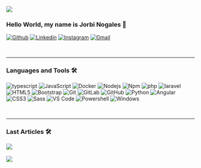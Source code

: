 <img src="https://media.licdn.com/dms/image/D5616AQH57dNf5_JbPg/profile-displaybackgroundimage-shrink_350_1400/0/1701225090852?e=1707955200&v=beta&t=rAcavGMCq2GBzk683NPFrsZoDQCgwodPKlioA4nh8G8"/>

### Hello World, my name is Jorbi Nogales 👋
[![Github](https://img.shields.io/badge/-Github-000?style=flat&logo=Github&logoColor=white)](https://github.com/jorbinogales)
[![Linkedin](https://img.shields.io/badge/-LinkedIn-blue?style=flat&logo=Linkedin&logoColor=white)](https://www.linkedin.com/in/jorbinogales)
[![Instagram](https://img.shields.io/badge/-Instagram-c13584?style=flat&labelColor=c13584&logo=instagram&logoColor=white)](https://www.instagram.com/jorbinogales/)
[![Gmail](https://img.shields.io/badge/-Gmail-c14438?style=flat&logo=Gmail&logoColor=white)](mailto:jorbinogales@gmail.com)

<br/>

---

### Languages and Tools 🛠 

![typescript](http://img.shields.io/badge/-Typescript-0078D6?style=flat-square&logo=typescript&logoColor=ffffff)
![JavaScript](https://img.shields.io/badge/-JavaScript-%23F7DF1C?style=flat-square&logo=javascript&logoColor=000000&labelColor=%23F7DF1C&color=%23FFCE5A)
![Docker](http://img.shields.io/badge/-Docker-0078D6?style=flat-square&logo=docker&logoColor=ffffff)
![Nodejs](https://img.shields.io/badge/-Nodejs-339933?style=flat-square&logo=Node.js&logoColor=ffffff)
![Npm](https://img.shields.io/badge/-npm-CB3837?style=flat-square&logo=npm)
![php](http://img.shields.io/badge/-php-0078D6?style=flat-square&logo=php&logoColor=ffffff)
![laravel](http://img.shields.io/badge/-laravel-0078D6?style=flat-square&logo=laravel&logoColor=ffffff)
![HTML5](https://img.shields.io/badge/-HTML5-%23E44D27?style=flat-square&logo=html5&logoColor=ffffff)
![Bootstrap](https://img.shields.io/badge/-Bootstrap-563D7C?style=flat-square&logo=Bootstrap)
![Git](https://img.shields.io/badge/-Git-%23F05032?style=flat-square&logo=git&logoColor=%23ffffff)
![GitLab](https://img.shields.io/badge/-GitLab-FCA121?style=flat-square&logo=gitlab)
![GitHub](https://img.shields.io/badge/-GitHub-181717?style=flat-square&logo=github)
![Python](http://img.shields.io/badge/-Python-3776AB?style=flat-square&logo=python&logoColor=ffffff)
![Angular](https://img.shields.io/badge/-Angular-CB3837?style=flat-square&logo=angular&logoColor=ffffff)
![CSS3](https://img.shields.io/badge/-CSS3-%231572B6?style=flat-square&logo=css3)
![Sass](https://img.shields.io/badge/-Sass-%23CC6699?style=flat-square&logo=sass&logoColor=ffffff)
![VS Code](http://img.shields.io/badge/-VS%20Code-007ACC?style=flat-square&logo=visual-studio-code&logoColor=ffffff)
![Powershell](http://img.shields.io/badge/-Powershell-5391FE?style=flat-square&logo=powershell&logoColor=ffffff)
![Windows](http://img.shields.io/badge/-Windows-0078D6?style=flat-square&logo=windows&logoColor=ffffff)

<br/>

---

### Last Articles 🛠 
<a href="https://github.com/anuraghazra/github-readme-stats">
  <img align="center" src="https://github-readme-stats.vercel.app/api?username=jorbinogales&hide=stars,issues&count_private=false&show_icons=true"/>
</a>
<br>
<br>
<a href="https://github.com/anuraghazra/github-readme-stats">
  <img align="center" src="https://github-readme-stats.vercel.app/api/top-langs/?username=jorbinogales&layout=compact" />
</a>
